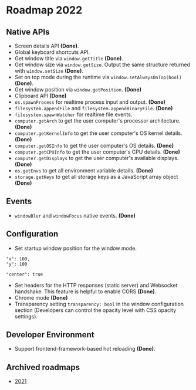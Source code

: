 # Roadmap 2022

## Native APIs

- Screen details API **(Done)**.
- Global keyboard shortcuts API.
- Get window title via `window.getTitle` **(Done)**.
- Get window size via `window.getSize`. Output the same structure returned with `window.setSize` **(Done)**.
- Set on top mode during the runtime via `window.setAlwaysOnTop(bool)` **(Done)**.
- Get window position via `window.getPosition`. **(Done)**
- Clipboard API **(Done)**
- `os.spawnProcess` for realtime process input and output. **(Done)**
- `filesystem.appendFile` and `filesystem.appendBinaryFile`. **(Done)**
- `filesystem.spawnWatcher` for realtime file events.
- `computer.getArch` to get the user computer's processor architecture. **(Done)**
- `computer.getKernelInfo` to get the user computer's OS kernel details. **(Done)**
- `computer.getOSInfo` to get the user computer's OS details. **(Done)**
- `computer.getCPUInfo` to get the user computer's CPU details. **(Done)**
- `computer.getDisplays` to get the user computer's available displays. **(Done)**
- `os.getEnvs` to get all environment variable details. **(Done)**
- `storage.getKeys` to get all storage keys as a JavaScript array object **(Done)**

## Events

- `windowBlur` and `windowFocus` native events. **(Done)**

## Configuration

- Set startup window position for the window mode.

```
"x": 100,
"y": 100
```
```
"center": true
```
- Set headers for the HTTP responses (static server) and Websocket handshake. This feature is helpful to enable CORS **(Done)**. 
- Chrome mode **(Done)**
- Transparency setting `transparency: bool` in the window configuration section (Developers can control the opacity level with CSS opacity settings).

## Developer Environment

- Support frontend-framework-based hot reloading **(Done)**.

## Archived roadmaps

- [2021](archive/2021.md)

